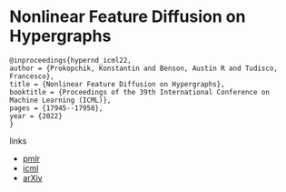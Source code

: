 # Nonlinear Feature Diffusion on Hypergraphs

```
@inproceedings{hypernd_icml22,
author = {Prokopchik, Konstantin and Benson, Austin R and Tudisco, Francesco},
title = {Nonlinear Feature Diffusion on Hypergraphs},
booktitle = {Proceedings of the 39th International Conference on Machine Learning (ICML)},
pages = {17945--17958},
year = {2022}
}
```

links
 - [pmlr](https://proceedings.mlr.press/v162/prokopchik22a.html)
- [icml](https://icml.cc/Conferences/2022/Schedule?showEvent=16190)
- [arXiv](https://arxiv.org/abs/2103.14867)
